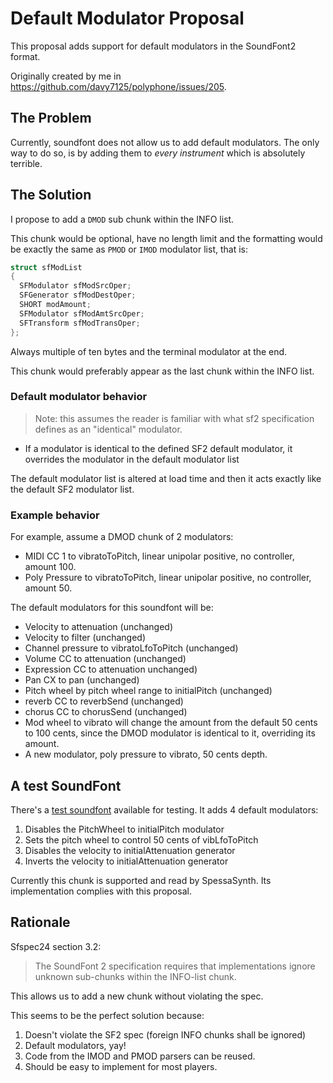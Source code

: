 # Default Modulator Proposal
This proposal adds support for default modulators in the SoundFont2 format.

Originally created by me in https://github.com/davy7125/polyphone/issues/205.

## The Problem
Currently, soundfont does not allow us to add default modulators. The only way to do so, is by adding them to _every instrument_ which is absolutely terrible.
## The Solution
I propose to add a `DMOD` sub chunk within the INFO list. 

This chunk would be optional, have no length limit and the formatting would be exactly the same as `PMOD` or `IMOD` modulator list, that is:

```c
struct sfModList
{
  SFModulator sfModSrcOper;
  SFGenerator sfModDestOper;
  SHORT modAmount;
  SFModulator sfModAmtSrcOper;
  SFTransform sfModTransOper;
};
```

Always multiple of ten bytes and the terminal modulator at the end.

This chunk would preferably appear as the last chunk within the INFO list.

### Default modulator behavior
> Note: this assumes the reader is familiar with what sf2 specification defines as an "identical" modulator.

- If a modulator is identical to the defined SF2 default modulator, it overrides the modulator in the default modulator list

The default modulator list is altered at load time and then it acts exactly like the default SF2 modulator list.

### Example behavior

For example, assume a DMOD chunk of 2 modulators:

- MIDI CC 1 to vibratoToPitch, linear unipolar positive, no controller, amount 100.
- Poly Pressure to vibratoToPitch, linear unipolar positive, no controller, amount 50.

The default modulators for this soundfont will be:

- Velocity to attenuation (unchanged)
- Velocity to filter (unchanged)
- Channel pressure to vibratoLfoToPitch (unchanged)
- Volume CC to attenuation (unchanged)
- Expression CC to attenuation unchanged)
- Pan CX to pan (unchanged)
- Pitch wheel by pitch wheel range to initialPitch (unchanged)
- reverb CC to reverbSend (unchanged)
- chorus CC to chorusSend (unchanged)
- Mod wheel to vibrato will change the amount from the default 50 cents to 100 cents, since the DMOD modulator is identical to it, overriding its amount.
- A new modulator, poly pressure to vibrato, 50 cents depth.

## A test SoundFont
There's a [test soundfont](DMOD%20Test%20SoundFont_v1.sf2) available for testing. It adds 4 default modulators:
1. Disables the PitchWheel to initialPitch modulator
2. Sets the pitch wheel to control 50 cents of vibLfoToPitch
3. Disables the velocity to initialAttenuation generator
4. Inverts the velocity to initialAttenuation generator

Currently this chunk is supported and read by SpessaSynth. Its implementation complies with this proposal.

## Rationale
Sfspec24 section 3.2:
> The SoundFont 2 specification requires that implementations ignore unknown sub-chunks within the INFO-list chunk. 

This allows us to add a new chunk without violating the spec.

This seems to be the perfect solution because:
1. Doesn't violate the SF2 spec (foreign INFO chunks shall be ignored)
2. Default modulators, yay!
3. Code from the IMOD and PMOD parsers can be reused.
4. Should be easy to implement for most players.
